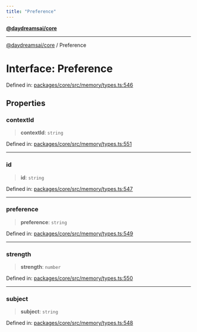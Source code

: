```yaml
---
title: "Preference"
---
```


[**@daydreamsai/core**](./api-reference.md)

***

[@daydreamsai/core](./api-reference.md) / Preference

# Interface: Preference

Defined in: [packages/core/src/memory/types.ts:546](https://github.com/dojoengine/daydreams/blob/cade502c379b7b9e103832026447c86310638fce/packages/core/src/memory/types.ts#L546)

## Properties

### contextId

> **contextId**: `string`

Defined in: [packages/core/src/memory/types.ts:551](https://github.com/dojoengine/daydreams/blob/cade502c379b7b9e103832026447c86310638fce/packages/core/src/memory/types.ts#L551)

***

### id

> **id**: `string`

Defined in: [packages/core/src/memory/types.ts:547](https://github.com/dojoengine/daydreams/blob/cade502c379b7b9e103832026447c86310638fce/packages/core/src/memory/types.ts#L547)

***

### preference

> **preference**: `string`

Defined in: [packages/core/src/memory/types.ts:549](https://github.com/dojoengine/daydreams/blob/cade502c379b7b9e103832026447c86310638fce/packages/core/src/memory/types.ts#L549)

***

### strength

> **strength**: `number`

Defined in: [packages/core/src/memory/types.ts:550](https://github.com/dojoengine/daydreams/blob/cade502c379b7b9e103832026447c86310638fce/packages/core/src/memory/types.ts#L550)

***

### subject

> **subject**: `string`

Defined in: [packages/core/src/memory/types.ts:548](https://github.com/dojoengine/daydreams/blob/cade502c379b7b9e103832026447c86310638fce/packages/core/src/memory/types.ts#L548)
